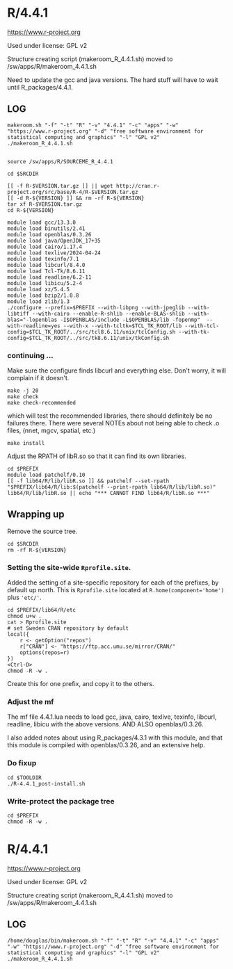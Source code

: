 R/4.4.1
=======

<https://www.r-project.org>

Used under license:
GPL v2


Structure creating script (makeroom_R_4.4.1.sh) moved to /sw/apps/R/makeroom_4.4.1.sh

Need to update the gcc and java versions. The hard stuff will have to wait until R_packages/4.4.1.

LOG
---

    makeroom.sh "-f" "-t" "R" "-v" "4.4.1" "-c" "apps" "-w" "https://www.r-project.org" "-d" "free software environment for statistical computing and graphics" "-l" "GPL v2"
    ./makeroom_R_4.4.1.sh


    source /sw/apps/R/SOURCEME_R_4.4.1
    
    cd $SRCDIR

    [[ -f R-$VERSION.tar.gz ]] || wget http://cran.r-project.org/src/base/R-4/R-$VERSION.tar.gz
    [[ -d R-${VERSION} ]] && rm -rf R-${VERSION}
    tar xf R-$VERSION.tar.gz
    cd R-${VERSION}

    module load gcc/13.3.0
    module load binutils/2.41
    module load openblas/0.3.26
    module load java/OpenJDK_17+35
    module load cairo/1.17.4
    module load texlive/2024-04-24
    module load texinfo/7.1
    module load libcurl/8.4.0
    module load Tcl-Tk/8.6.11
    module load readline/6.2-11
    module load libicu/5.2-4
    module load xz/5.4.5
    module load bzip2/1.0.8
    module load zlib/1.3
    ./configure --prefix=$PREFIX --with-libpng --with-jpeglib --with-libtiff --with-cairo --enable-R-shlib --enable-BLAS-shlib --with-blas="-lopenblas -I$OPENBLAS/include -L$OPENBLAS/lib -fopenmp"  --with-readline=yes --with-x --with-tcltk=$TCL_TK_ROOT/lib --with-tcl-config=$TCL_TK_ROOT/../src/tcl8.6.11/unix/tclConfig.sh --with-tk-config=$TCL_TK_ROOT/../src/tk8.6.11/unix/tkConfig.sh


### continuing ...

Make sure the configure finds libcurl and everything else. Don't worry, it will
complain if it doesn't.

    make -j 20
    make check
    make check-recommended

which will test the recommended libraries, there should definitely be no
failures there.  There were several NOTEs about not being able to check .o
files, (nnet, mgcv, spatial, etc.)

    make install

Adjust the RPATH of libR.so so that it can find its own libraries.

    cd $PREFIX
    module load patchelf/0.10
    [[ -f lib64/R/lib/libR.so ]] && patchelf --set-rpath "$PREFIX/lib64/R/lib:$(patchelf --print-rpath lib64/R/lib/libR.so)" lib64/R/lib/libR.so || echo "*** CANNOT FIND lib64/R/libR.so ***"

## Wrapping up

Remove the source tree.

    cd $SRCDIR
    rm -rf R-${VERSION}

### Setting the site-wide `Rprofile.site`.

Added the setting of a site-specific repository for each of the prefixes, by
default up north. This is `Rprofile.site` located at `R.home(component='home')`
plus `'etc/'`.

    cd $PREFIX/lib64/R/etc
    chmod u+w .
    cat > Rprofile.site
    # set Sweden CRAN repository by default
    local({
        r <- getOption("repos")
        r["CRAN"] <- "https://ftp.acc.umu.se/mirror/CRAN/"
        options(repos=r)
    })
    <Ctrl-D>
    chmod -R -w .

Create this for one prefix, and copy it to the others.


### Adjust the mf

The mf file 4.4.1.lua needs to load gcc, java, cairo, texlive, texinfo, libcurl, readline, libicu with the above versions. AND ALSO openblas/0.3.26.

I also added notes about using R_packages/4.3.1 with this module, and that this module is compiled with openblas/0.3.26, and an extensive help.


### Do fixup

    cd $TOOLDIR
    ./R-4.4.1_post-install.sh


### Write-protect the package tree

    cd $PREFIX
    chmod -R -w .


R/4.4.1
========================

<https://www.r-project.org>

Used under license:
GPL v2


Structure creating script (makeroom_R_4.4.1.sh) moved to /sw/apps/R/makeroom_4.4.1.sh

LOG
---

    /home/douglas/bin/makeroom.sh "-f" "-t" "R" "-v" "4.4.1" "-c" "apps" "-w" "https://www.r-project.org" "-d" "free software environment for statistical computing and graphics" "-l" "GPL v2"
    ./makeroom_R_4.4.1.sh
